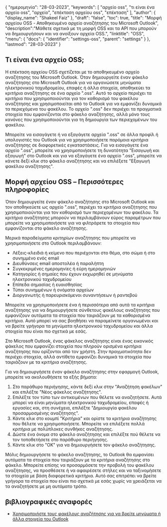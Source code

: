 {
"ημερομηνία": "28-03-2023",
  "keywords": [
"αρχείο oss",
"τι είναι ένα αρχείο oss",
"αρχείο",
"επέκταση αρχείου oss",
"επέκταση"
],
  "author": {
"display_name": "Shakeel Faiz"
},
"draft": "false",
"toc": true,
"title": "Μορφή αρχείου OSS - Αποθηκευμένο αρχείο αναζήτησης του Microsoft Outlook",
  "description":"Μάθετε σχετικά με τη μορφή OSS και τα API που μπορούν να δημιουργήσουν και να ανοίξουν αρχεία OSS.",
"linktitle": "OSS",
  "menu": {
    "docs": {
      "identifier": "settings-oss",
      "parent": "settings"
}
},
"lastmod": "28-03-2023"
}

## Τι είναι ένα αρχείο OSS;

Η επέκταση αρχείου OSS σχετίζεται με το αποθηκευμένο αρχείο αναζήτησης του Microsoft Outlook. Όταν δημιουργείτε έναν φάκελο αναζήτησης στο Microsoft Outlook για να οργανώσετε μηνύματα ηλεκτρονικού ταχυδρομείου, επαφές ή άλλα στοιχεία, αποθηκεύει τα κριτήρια αναζήτησης σε ένα αρχείο ".oss". Αυτό το αρχείο περιέχει τα κριτήρια που χρησιμοποιούνται για τον καθορισμό του φακέλου αναζήτησης και χρησιμοποιείται από το Outlook για να εμφανίζει δυναμικά τα περιεχόμενα του φακέλου. Το αρχείο ".oss" δεν περιέχει τα πραγματικά στοιχεία που εμφανίζονται στο φάκελο αναζήτησης, αλλά μόνο τους κανόνες που χρησιμοποιούνται για τη δημιουργία των περιεχομένων του φακέλου.

Μπορείτε να εισαγάγετε ή να εξαγάγετε αρχεία ".oss" σε άλλα προφίλ ή υπολογιστές του Outlook για να χρησιμοποιήσετε παρόμοια κριτήρια αναζήτησης σε διαφορετικές εγκαταστάσεις. Για να εισαγάγετε ένα αρχείο ".oss", μπορείτε να χρησιμοποιήσετε τη δυνατότητα "Εισαγωγή και εξαγωγή" στο Outlook και για να εξαγάγετε ένα αρχείο ".oss", μπορείτε να κάνετε δεξί κλικ στο φάκελο αναζήτησης και να επιλέξετε "Εξαγωγή φακέλου αναζήτησης".

## Μορφή αρχείου OSS – Περισσότερες πληροφορίες

Όταν δημιουργείτε έναν φάκελο αναζήτησης στο Microsoft Outlook και τον αποθηκεύετε ως αρχείο ".oss", περιέχει τα κριτήρια αναζήτησης που χρησιμοποιούνται για τον καθορισμό των περιεχομένων του φακέλου. Τα κριτήρια αναζήτησης μπορούν να περιλαμβάνουν εύρος παραμέτρων που μπορείτε να χρησιμοποιήσετε για να φιλτράρετε τα στοιχεία που εμφανίζονται στο φάκελο αναζήτησης.

Μερικά παραδείγματα κριτηρίων αναζήτησης που μπορείτε να χρησιμοποιήσετε στο Outlook περιλαμβάνουν:

- Λέξεις-κλειδιά ή κείμενο που περιέχονται στο θέμα, στο σώμα ή στο συνημμένο ενός email
- Διευθύνσεις email αποστολέα ή παραλήπτη
- Συγκεκριμένες ημερομηνίες ή εύρη ημερομηνιών
- Κατηγορίες ή σημαίες που έχουν εκχωρηθεί σε μηνύματα ηλεκτρονικού ταχυδρομείου
- Επίπεδα σημασίας ή ευαισθησίας
- Τύποι συνημμένων ή ονόματα αρχείων
- Διοργανωτής ή παρευρισκόμενοι συναντήσεων ή ραντεβού

Μπορείτε να χρησιμοποιήσετε ένα ή περισσότερα από αυτά τα κριτήρια αναζήτησης για να δημιουργήσετε σύνθετους φακέλους αναζήτησης που εμφανίζουν αυτόματα τα στοιχεία που ταιριάζουν με τα καθορισμένα κριτήρια. Αυτό μπορεί να σας βοηθήσει να παραμείνετε οργανωμένοι και να βρείτε γρήγορα τα μηνύματα ηλεκτρονικού ταχυδρομείου και άλλα στοιχεία που είναι πιο σχετικά με εσάς.

Στο Microsoft Outlook, ένας φάκελος αναζήτησης είναι ένας εικονικός φάκελος που εμφανίζει στοιχεία που πληρούν ορισμένα κριτήρια αναζήτησης που ορίζονται από τον χρήστη. Στην πραγματικότητα δεν περιέχει στοιχεία, αλλά αντίθετα εμφανίζει δυναμικά τα στοιχεία που ταιριάζουν με τα κριτήρια αναζήτησης.

Για να δημιουργήσετε έναν φάκελο αναζήτησης στην εφαρμογή Outlook, μπορείτε να ακολουθήσετε τα εξής βήματα:

1. Στο παράθυρο περιήγησης, κάντε δεξί κλικ στην "Αναζήτηση φακέλων" και επιλέξτε "Νέος φάκελος αναζήτησης".
2. Επιλέξτε τον τύπο των αντικειμένων που θέλετε να αναζητήσετε. Αυτά μπορεί να είναι μηνύματα ηλεκτρονικού ταχυδρομείου, επαφές ή εργασίες και, στη συνέχεια, επιλέξτε "Δημιουργία φακέλου προσαρμοσμένης αναζήτησης".
3. Κάντε κλικ στο κουμπί "Κριτήρια" και ορίστε τα κριτήρια αναζήτησης που θέλετε να χρησιμοποιήσετε. Μπορείτε να επιλέξετε πολλά κριτήρια με πολύπλοκες συνθήκες αναζήτησης.
4. Δώστε ένα όνομα στο φάκελο αναζήτησης και επιλέξτε πού θέλετε να τον τοποθετήσετε στο παράθυρο περιήγησης.
5. Κάντε κλικ στο "OK" για να δημιουργήσετε τον φάκελο αναζήτησης.

Μόλις δημιουργήσετε το φάκελο αναζήτησης, το Outlook θα εμφανίσει αυτόματα τα στοιχεία που ταιριάζουν με τα κριτήρια αναζήτησης στο φάκελο. Μπορείτε επίσης να προσαρμόσετε την προβολή του φακέλου αναζήτησης, να προσθέσετε ή να αφαιρέσετε στήλες και να ταξινομήσετε τα στοιχεία με βάση διαφορετικά κριτήρια. Αυτό σας επιτρέπει να βρείτε γρήγορα τα στοιχεία που είναι πιο σχετικά με εσάς χωρίς να χρειάζεται να τα αναζητήσετε με μη αυτόματο τρόπο.

## βιβλιογραφικές αναφορές
* [Χρησιμοποιήστε τους φακέλους αναζήτησης για να βρείτε μηνύματα ή άλλα στοιχεία του Outlook](https://support.microsoft.com/en-us/office/use-search-folders-to-find-messages-or-other-outlook-items-c1807038-01e4-475e-8869-0ccab0a56dc5)

